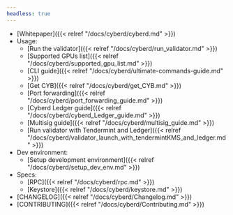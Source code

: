 ```yaml
---
headless: true
---
```

- [Whitepaper]({{< relref "/docs/cyberd/cyberd.md" >}})
- Usage:
  - [Run the validator]({{< relref "/docs/cyberd/run_validator.md" >}})
  - [Supported GPUs list]({{< relref "/docs/cyberd/supported_gpu_list.md" >}})
  - [CLI guide]({{< relref "/docs/cyberd/ultimate-commands-guide.md" >}})
  - [Get CYB]({{< relref "/docs/cyberd/get_CYB.md" >}})
  - [Port forwarding]({{< relref "/docs/cyberd/port_forwarding_guide.md" >}})
  - [Cyberd Ledger guide]({{< relref "/docs/cyberd/cyberd_Ledger_guide.md" >}})
  - [Multisig guide]({{< relref "/docs/cyberd/multisig_guide.md" >}})
  - [Run validator with Tendermint and Ledger]({{< relref "/docs/cyberd/validator_launch_with_tendermintKMS_and_ledger.md" >}})
- Dev environment:
  - [Setup development environment]({{< relref "/docs/cyberd/setup_dev_env.md" >}})
- Specs:
  - [RPC]({{< relref "/docs/cyberd/rpc.md" >}})
  - [Keystore]({{< relref "/docs/cyberd/keystore.md" >}})
- [CHANGELOG]({{< relref "/docs/cyberd/Changelog.md" >}})
- [CONTRIBUTING]({{< relref "/docs/cyberd/Contributing.md" >}})
